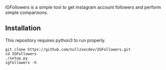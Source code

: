 IGFollowers is a simple tool to get instagram account followers and perform simple comparisons.

## Installation ##
This repository requires python3 to run properly.
```
git clone https://github.com/nullzsecdev/IGFollowers.git
cd IGFollowers
./setup.py
igfollowers -h

```

